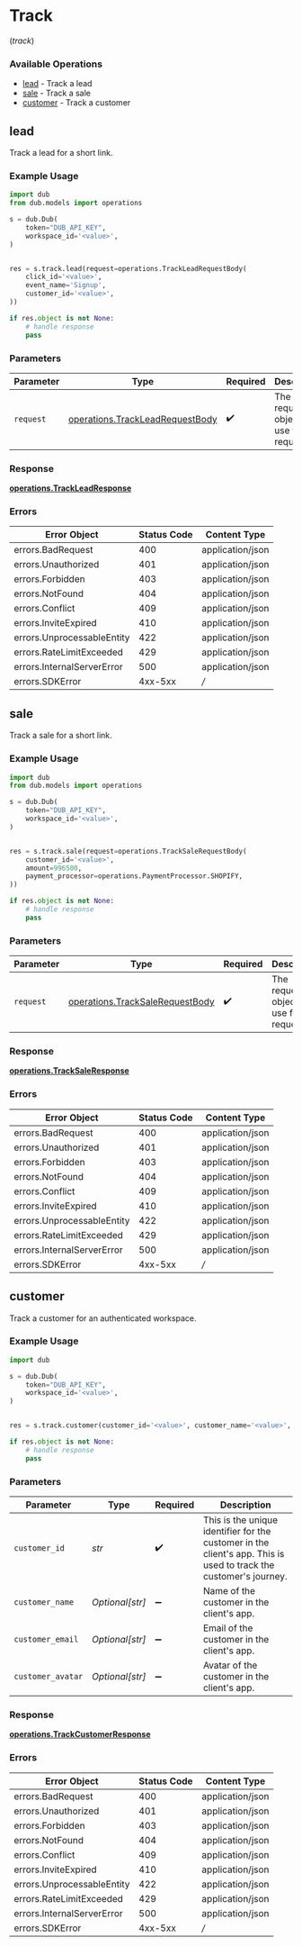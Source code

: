 # Track
(*track*)

### Available Operations

* [lead](#lead) - Track a lead
* [sale](#sale) - Track a sale
* [customer](#customer) - Track a customer

## lead

Track a lead for a short link.

### Example Usage

```python
import dub
from dub.models import operations

s = dub.Dub(
    token="DUB_API_KEY",
    workspace_id='<value>',
)


res = s.track.lead(request=operations.TrackLeadRequestBody(
    click_id='<value>',
    event_name='Signup',
    customer_id='<value>',
))

if res.object is not None:
    # handle response
    pass

```

### Parameters

| Parameter                                                                          | Type                                                                               | Required                                                                           | Description                                                                        |
| ---------------------------------------------------------------------------------- | ---------------------------------------------------------------------------------- | ---------------------------------------------------------------------------------- | ---------------------------------------------------------------------------------- |
| `request`                                                                          | [operations.TrackLeadRequestBody](../../models/operations/trackleadrequestbody.md) | :heavy_check_mark:                                                                 | The request object to use for the request.                                         |


### Response

**[operations.TrackLeadResponse](../../models/operations/trackleadresponse.md)**
### Errors

| Error Object               | Status Code                | Content Type               |
| -------------------------- | -------------------------- | -------------------------- |
| errors.BadRequest          | 400                        | application/json           |
| errors.Unauthorized        | 401                        | application/json           |
| errors.Forbidden           | 403                        | application/json           |
| errors.NotFound            | 404                        | application/json           |
| errors.Conflict            | 409                        | application/json           |
| errors.InviteExpired       | 410                        | application/json           |
| errors.UnprocessableEntity | 422                        | application/json           |
| errors.RateLimitExceeded   | 429                        | application/json           |
| errors.InternalServerError | 500                        | application/json           |
| errors.SDKError            | 4xx-5xx                    | */*                        |

## sale

Track a sale for a short link.

### Example Usage

```python
import dub
from dub.models import operations

s = dub.Dub(
    token="DUB_API_KEY",
    workspace_id='<value>',
)


res = s.track.sale(request=operations.TrackSaleRequestBody(
    customer_id='<value>',
    amount=996500,
    payment_processor=operations.PaymentProcessor.SHOPIFY,
))

if res.object is not None:
    # handle response
    pass

```

### Parameters

| Parameter                                                                          | Type                                                                               | Required                                                                           | Description                                                                        |
| ---------------------------------------------------------------------------------- | ---------------------------------------------------------------------------------- | ---------------------------------------------------------------------------------- | ---------------------------------------------------------------------------------- |
| `request`                                                                          | [operations.TrackSaleRequestBody](../../models/operations/tracksalerequestbody.md) | :heavy_check_mark:                                                                 | The request object to use for the request.                                         |


### Response

**[operations.TrackSaleResponse](../../models/operations/tracksaleresponse.md)**
### Errors

| Error Object               | Status Code                | Content Type               |
| -------------------------- | -------------------------- | -------------------------- |
| errors.BadRequest          | 400                        | application/json           |
| errors.Unauthorized        | 401                        | application/json           |
| errors.Forbidden           | 403                        | application/json           |
| errors.NotFound            | 404                        | application/json           |
| errors.Conflict            | 409                        | application/json           |
| errors.InviteExpired       | 410                        | application/json           |
| errors.UnprocessableEntity | 422                        | application/json           |
| errors.RateLimitExceeded   | 429                        | application/json           |
| errors.InternalServerError | 500                        | application/json           |
| errors.SDKError            | 4xx-5xx                    | */*                        |

## customer

Track a customer for an authenticated workspace.

### Example Usage

```python
import dub

s = dub.Dub(
    token="DUB_API_KEY",
    workspace_id='<value>',
)


res = s.track.customer(customer_id='<value>', customer_name='<value>', customer_email='Wilson.Smith@gmail.com', customer_avatar='<value>')

if res.object is not None:
    # handle response
    pass

```

### Parameters

| Parameter                                                                                                         | Type                                                                                                              | Required                                                                                                          | Description                                                                                                       |
| ----------------------------------------------------------------------------------------------------------------- | ----------------------------------------------------------------------------------------------------------------- | ----------------------------------------------------------------------------------------------------------------- | ----------------------------------------------------------------------------------------------------------------- |
| `customer_id`                                                                                                     | *str*                                                                                                             | :heavy_check_mark:                                                                                                | This is the unique identifier for the customer in the client's app. This is used to track the customer's journey. |
| `customer_name`                                                                                                   | *Optional[str]*                                                                                                   | :heavy_minus_sign:                                                                                                | Name of the customer in the client's app.                                                                         |
| `customer_email`                                                                                                  | *Optional[str]*                                                                                                   | :heavy_minus_sign:                                                                                                | Email of the customer in the client's app.                                                                        |
| `customer_avatar`                                                                                                 | *Optional[str]*                                                                                                   | :heavy_minus_sign:                                                                                                | Avatar of the customer in the client's app.                                                                       |


### Response

**[operations.TrackCustomerResponse](../../models/operations/trackcustomerresponse.md)**
### Errors

| Error Object               | Status Code                | Content Type               |
| -------------------------- | -------------------------- | -------------------------- |
| errors.BadRequest          | 400                        | application/json           |
| errors.Unauthorized        | 401                        | application/json           |
| errors.Forbidden           | 403                        | application/json           |
| errors.NotFound            | 404                        | application/json           |
| errors.Conflict            | 409                        | application/json           |
| errors.InviteExpired       | 410                        | application/json           |
| errors.UnprocessableEntity | 422                        | application/json           |
| errors.RateLimitExceeded   | 429                        | application/json           |
| errors.InternalServerError | 500                        | application/json           |
| errors.SDKError            | 4xx-5xx                    | */*                        |
